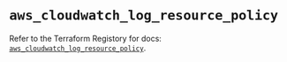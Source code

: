 # `aws_cloudwatch_log_resource_policy`

Refer to the Terraform Registory for docs: [`aws_cloudwatch_log_resource_policy`](https://www.terraform.io/docs/providers/aws/r/cloudwatch_log_resource_policy).
